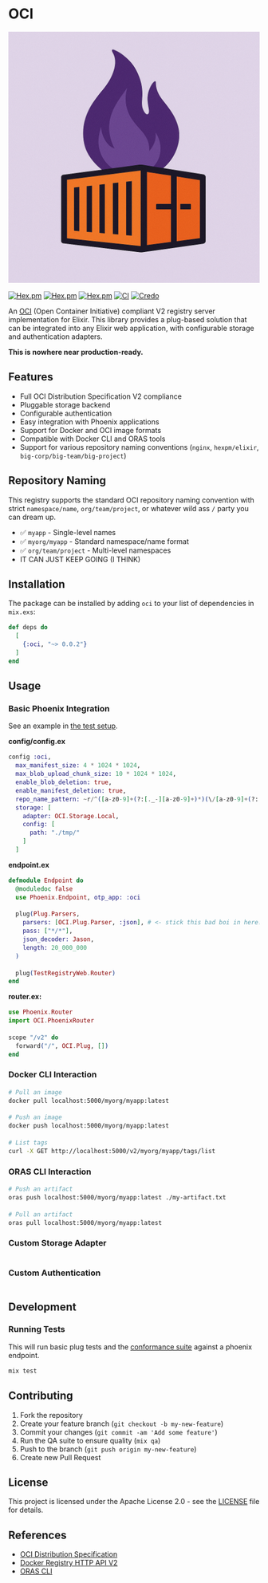 # OCI

![OCI Logo](logo.png)

[![Hex.pm](https://img.shields.io/hexpm/v/oci.svg)](https://hex.pm/packages/oci)
[![Hex.pm](https://img.shields.io/hexpm/dt/oci.svg)](https://hex.pm/packages/oci)
[![Hex.pm](https://img.shields.io/hexpm/l/oci.svg)](https://hex.pm/packages/oci)
[![CI](https://github.com/massdriver-cloud/oci/actions/workflows/ci.yml/badge.svg)](https://github.com/massdriver-cloud/oci/actions/workflows/ci.yml)
[![Credo](https://img.shields.io/badge/Credo-Enabled-brightgreen)](https://github.com/rrrene/credo)

An [OCI](https://opencontainers.org/) (Open Container Initiative) compliant V2 registry server implementation for Elixir. This library provides a plug-based solution that can be integrated into any Elixir web application, with configurable storage and authentication adapters.

**This is nowhere near production-ready.**

## Features

- Full OCI Distribution Specification V2 compliance
- Pluggable storage backend
- Configurable authentication
- Easy integration with Phoenix applications
- Support for Docker and OCI image formats
- Compatible with Docker CLI and ORAS tools
- Support for various repository naming conventions (`nginx`, `hexpm/elixir`, `big-corp/big-team/big-project`)

## Repository Naming

This registry supports the standard OCI repository naming convention with strict `namespace/name`, `org/team/project`, or whatever wild ass `/` party you can dream up.

- ✅ `myapp` - Single-level names
- ✅ `myorg/myapp` - Standard namespace/name format
- ✅ `org/team/project` - Multi-level namespaces
- IT CAN JUST KEEP GOING (I THINK)

## Installation

The package can be installed by adding `oci` to your list of dependencies in `mix.exs`:

```elixir
def deps do
  [
    {:oci, "~> 0.0.2"}
  ]
end
```

## Usage

### Basic Phoenix Integration

See an example in [the test setup](./test/support/router.ex).

**config/config.ex**

```elixir
config :oci,
  max_manifest_size: 4 * 1024 * 1024,
  max_blob_upload_chunk_size: 10 * 1024 * 1024,
  enable_blob_deletion: true,
  enable_manifest_deletion: true,
  repo_name_pattern: ~r/^([a-z0-9]+(?:[._-][a-z0-9]+)*)(\/[a-z0-9]+(?:[._-][a-z0-9]+)*)*$/
  storage: [
    adapter: OCI.Storage.Local,
    config: [
      path: "./tmp/"
    ]
  ]
```

**endpoint.ex**
```elixir
defmodule Endpoint do
  @moduledoc false
  use Phoenix.Endpoint, otp_app: :oci

  plug(Plug.Parsers,
    parsers: [OCI.Plug.Parser, :json], # <- stick this bad boi in here. It'll full body read blob uploads and parse/digest manifests.
    pass: ["*/*"],
    json_decoder: Jason,
    length: 20_000_000
  )

  plug(TestRegistryWeb.Router)
end
```

**router.ex:**

```elixir
use Phoenix.Router
import OCI.PhoenixRouter

scope "/v2" do
  forward("/", OCI.Plug, [])
end
```

### Docker CLI Interaction

```bash
# Pull an image
docker pull localhost:5000/myorg/myapp:latest

# Push an image
docker push localhost:5000/myorg/myapp:latest

# List tags
curl -X GET http://localhost:5000/v2/myorg/myapp/tags/list
```

### ORAS CLI Interaction

```bash
# Push an artifact
oras push localhost:5000/myorg/myapp:latest ./my-artifact.txt

# Pull an artifact
oras pull localhost:5000/myorg/myapp:latest
```

### Custom Storage Adapter

```elixir
```

### Custom Authentication

```elixir
```

## Development

### Running Tests

This will run basic plug tests and the [conformance suite](./test/support/conformance_suite.ex) against a phoenix endpoint.

```bash
mix test
```

## Contributing

1. Fork the repository
2. Create your feature branch (`git checkout -b my-new-feature`)
3. Commit your changes (`git commit -am 'Add some feature'`)
4. Run the QA suite to ensure quality (`mix qa`)
5. Push to the branch (`git push origin my-new-feature`)
6. Create new Pull Request

## License

This project is licensed under the Apache License 2.0 - see the [LICENSE](LICENSE) file for details.

## References

- [OCI Distribution Specification](https://github.com/opencontainers/distribution-spec)
- [Docker Registry HTTP API V2](https://docs.docker.com/registry/spec/api/)
- [ORAS CLI](https://oras.land/cli/)